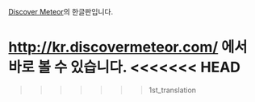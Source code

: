 [Discover Meteor](http://discovermeteor.com)의 한글판입니다.

http://kr.discovermeteor.com/ 에서 바로 볼 수 있습니다.
<<<<<<< HEAD
=======

>>>>>>> 1st_translation
